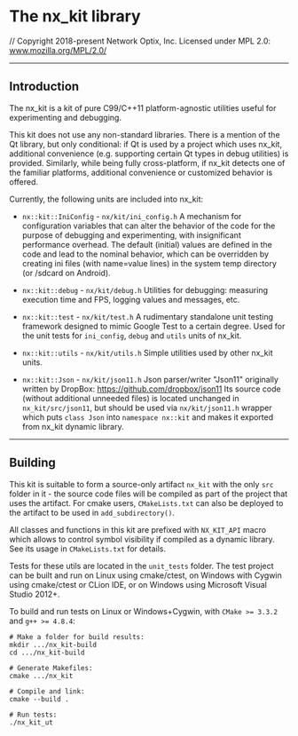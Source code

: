 # The nx_kit library

// Copyright 2018-present Network Optix, Inc. Licensed under MPL 2.0: www.mozilla.org/MPL/2.0/

---------------------------------------------------------------------------------------------------
## Introduction

The nx_kit is a kit of pure C99/C++11 platform-agnostic utilities useful for experimenting and
debugging.

This kit does not use any non-standard libraries. There is a mention of the Qt library, but only
conditional: if Qt is used by a project which uses nx_kit, additional convenience (e.g.
supporting certain Qt types in debug utilities) is provided. Similarly, while being fully
cross-platform, if nx_kit detects one of the familiar platforms, additional convenience or
customized behavior is offered.

Currently, the following units are included into nx_kit:

- `nx::kit::IniConfig` - `nx/kit/ini_config.h`
   A mechanism for configuration variables that can alter the behavior of the code for the purpose
   of debugging and experimenting, with insignificant performance overhead. The default (initial)
   values are defined in the code and lead to the nominal behavior, which can be overridden by
   creating ini files (with name=value lines) in the system temp directory (or /sdcard on Android).

- `nx::kit::debug` - `nx/kit/debug.h`
   Utilities for debugging: measuring execution time and FPS, logging values and messages, etc.

- `nx::kit::test` - `nx/kit/test.h`
   A rudimentary standalone unit testing framework designed to mimic Google Test to a certain
   degree. Used for the unit tests for `ini_config`, `debug` and `utils` units of nx_kit.

- `nx::kit::utils` - `nx/kit/utils.h`
   Simple utilities used by other nx_kit units.

- `nx::kit::Json` - `nx/kit/json11.h`
  Json parser/writer "Json11" originally written by DropBox: https://github.com/dropbox/json11
  Its source code (without additional unneeded files) is located unchanged in `nx_kit/src/json11`,
  but should be used via `nx/kit/json11.h` wrapper which puts `class Json` into `namespace nx::kit`
  and makes it exported from nx_kit dynamic library.

---------------------------------------------------------------------------------------------------
## Building

This kit is suitable to form a source-only artifact `nx_kit` with the only `src` folder in it -
the source code files will be compiled as part of the project that uses the artifact. For cmake
users, `CMakeLists.txt` can also be deployed to the artifact to be used in `add_subdirectory()`.

All classes and functions in this kit are prefixed with `NX_KIT_API` macro which allows to control
symbol visibility if compiled as a dynamic library. See its usage in `CMakeLists.txt` for details.

Tests for these utils are located in the `unit_tests` folder. The test project can be built and run
on Linux using cmake/ctest, on Windows with Cygwin using cmake/ctest or CLion IDE, or on Windows
using Microsoft Visual Studio 2012+.

To build and run tests on Linux or Windows+Cygwin, with `CMake >= 3.3.2` and `g++ >= 4.8.4`:
```
# Make a folder for build results:
mkdir .../nx_kit-build
cd .../nx_kit-build

# Generate Makefiles:
cmake .../nx_kit

# Compile and link:
cmake --build .

# Run tests:
./nx_kit_ut
```
